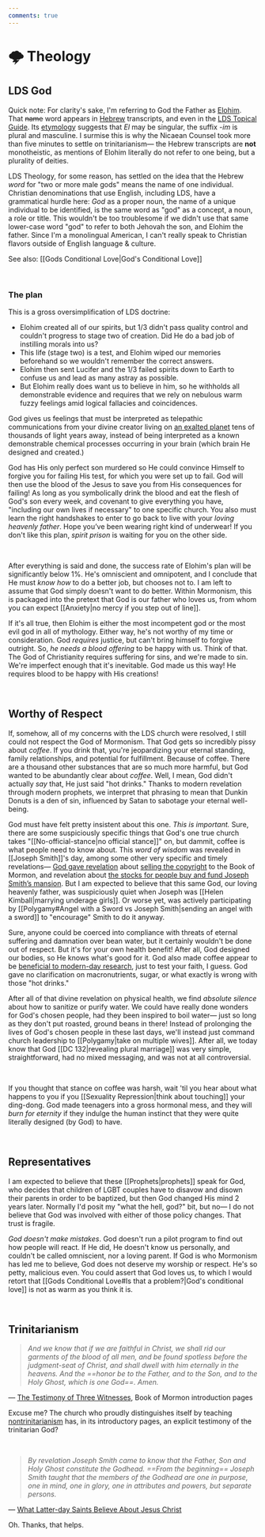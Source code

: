```yaml
---
comments: true
---
```

# 🌩 Theology
## LDS God
Quick note: For clarity's sake, I'm referring to God the Father as [Elohim](https://en.wikipedia.org/wiki/Elohim). That ~~name~~ word appears in [Hebrew](https://www.britannica.com/topic/Elohim) transcripts, and even in the [LDS Topical Guide](https://www.churchofjesuschrist.org/study/scriptures/tg/god-the-father-elohim?lang=eng). Its [etymology](https://www.theopedia.com/elohim) suggests that *El* may be singular, the suffix *-im* is plural and masculine. I surmise this is why the Nicaean Counsel took more than five minutes to settle on trinitarianism&mdash; the Hebrew transcripts are **not** monotheistic, as mentions of Elohim literally do not refer to one being, but a plurality of deities.

LDS Theology, for some reason, has settled on the idea that the Hebrew *word* for "two or more male gods" means the name of one individual. Christian denominations that use English, including LDS, have a grammatical hurdle here: *God* as a proper noun, the name of a unique individual to be identified, is the same word as "god" as a concept, a noun, a role or title. This wouldn't be too troublesome if we didn't use that same lower-case word "god" to refer to both Jehovah the son, and Elohim the father. Since I'm a monolingual American, I can't really speak to Christian flavors outside of English language & culture.

See also: [[Gods Conditional Love|God's Conditional Love]]

&nbsp;

### The plan
This is a gross oversimplification of  LDS doctrine:

- Elohim created all of our spirits, but 1/3 didn't pass quality control and couldn't progress to stage two of creation. Did He do a bad job of instilling morals into us?
- This life (stage two) is a test, and Elohim wiped our memories beforehand so we wouldn't remember the correct answers.
- Elohim then sent Lucifer and the 1/3 failed spirits down to Earth to confuse us and lead as many astray as possible.
- But Elohim really does want us to believe in him, so he withholds all demonstrable evidence and requires that we rely on nebulous warm fuzzy feelings amid logical fallacies and coincidences. 
 
God gives us feelings that must be interpreted as telepathic communications from your divine creator living on [an exalted planet](https://www.churchofjesuschrist.org/study/scriptures/pgp/abr/3?lang=eng&id=9#p9) tens of thousands of light years away, instead of being interpreted as a known demonstrable chemical processes occurring in your brain (which brain He designed and created.)

God has His only perfect son murdered so He could convince Himself to forgive you for failing His test, for which you were set up to fail. God will then use the blood of the Jesus to save you from His consequences for failing! As long as you symbolically drink the blood and eat the flesh of God's son every week, and covenant to give everything you have, "including our own lives if necessary" to one specific church. You also must learn the right handshakes to enter to go back to live with your *loving heavenly father*. Hope you’ve been wearing right kind of underwear! If you don't like this plan, *spirit prison* is waiting for you on the other side.

&nbsp;

After everything is said and done, the success rate of Elohim's plan will be significantly below 1%. He's omniscient and omnipotent, and I conclude that He must *know how* to do a better job, but chooses not to. I am left to assume that God simply doesn't want to do better. Within Mormonism, this is packaged into the pretext that God is our father who loves us, from whom you can expect [[Anxiety|no mercy if you step out of line]].

If it's all true, then Elohim is either the most incompetent god or the most evil god in all of mythology. Either way, he's not worthy of my time or consideration. God *requires* justice, but can't bring himself to forgive outright. So, *he needs a blood offering* to be happy with us. Think of that. The God of Christianity requires suffering for sins, and we're made to sin. We're imperfect enough that it's inevitable. God made us this way! He requires blood to be happy with His creations!

&nbsp;

## Worthy of Respect
If, somehow, all of my concerns with the LDS church were resolved, l still could not respect the God of Mormonism. That God gets so incredibly pissy about *coffee*. If you drink that, you're jeopardizing your eternal standing, family relationships, and potential for fulfillment. Because of coffee. There are a thousand other substances that are so much more harmful, but God wanted to be abundantly clear about *coffee*. Well, I mean, God didn't actually *say* that, He just said "hot drinks." Thanks to modern revelation through modern prophets, we interpret that phrasing to mean that Dunkin Donuts is a den of sin, influenced by Satan to sabotage your eternal well-being.

God must have felt pretty insistent about this one. *This is important.* Sure, there are some suspiciously specific things that God's one true church takes "[[No-official-stance|no official stance]]" on, but dammit, coffee is what people need to know about. This *word of wisdom* was revealed in [[Joseph Smith]]'s day, among some other very specific and timely revelations&mdash; [God gave revelation](https://www.josephsmithpapers.org/paper-summary/revelation-circa-early-1830/2) about [selling the copyright](https://www.churchofjesuschrist.org/study/history/topics/printing-and-publishing-the-book-of-mormon?lang=eng&id=p7#p7) to the Book of Mormon, and revelation about [the stocks for people buy and fund Joseph Smith’s mansion](https://www.churchofjesuschrist.org/study/scriptures/dc-testament/dc/124?id=p71-p72&lang=eng#p71). But I am expected to believe that this same God, our loving heavenly father, was suspiciously quiet when Joseph was [[Helen Kimball|marrying underage girls]]. Or worse yet, was actively participating by [[Polygamy#Angel with a Sword vs Joseph Smith|sending an angel with a sword]] to "encourage" Smith to do it anyway.

Sure, anyone could be coerced into compliance with threats of eternal suffering and damnation over bean water, but it certainly wouldn't be done out of respect. But it's for your own health benefit! After all, God designed our bodies, so He knows what's good for it. God also made coffee appear to be [beneficial to modern-day research](https://www.hopkinsmedicine.org/health/wellness-and-prevention/9-reasons-why-the-right-amount-of-coffee-is-good-for-you), just to test your faith, I guess. God gave no clarification on macronutrients, sugar, or what exactly is wrong with those "hot drinks." 

After all of that divine revelation on physical health, we find *absolute silence* about how to sanitize or purify water. We could have really done wonders for God's chosen people, had they been inspired to boil water&mdash; just so long as they don't put roasted, ground beans in there! Instead of prolonging the lives of God's chosen people in these last days, we'll instead just command church leadership to [[Polygamy|take on multiple wives]]. After all, we today know that God [[DC 132|revealing plural marriage]] was very simple, straightforward, had no mixed messaging, and was not at all controversial.

&nbsp;

If you thought that stance on coffee was harsh, wait 'til you hear about what happens to you if you [[Sexuality Repression|think about touching]] your ding-dong. God made teenagers into a gross hormonal mess, and they will *burn for eternity* if they indulge the human instinct that they were quite literally designed (by God) to have. 

&nbsp;

## Representatives
I am expected to believe that these [[Prophets|prophets]] speak for God, who decides that children of LGBT couples have to disavow and disown their parents in order to be baptized, but then God changed His mind 2 years later. Normally I'd posit my "what the hell, god?" bit, but no&mdash; I do not believe that God was involved with either of those policy changes. That trust is fragile.

*God doesn't make mistakes*. God doesn't run a pilot program to find out how people will react. If He did, He doesn't know us personally, and couldn't be called omniscient, nor a loving parent. If God is who Mormonism has led me to believe, God does not deserve my worship or respect. He's so petty, malicious even. You could assert that God loves us, to which I would retort that [[Gods Conditional Love#Is that a problem?|God's conditional love]] is not as warm as you think it is.

&nbsp;

## Trinitarianism
> *And we know that if we are faithful in Christ, we shall rid our garments of the blood of all men, and be found spotless before the judgment-seat of Christ, and shall dwell with him eternally in the heavens. And the ==honor be to the Father, and to the Son, and to the Holy Ghost, which is one God==. Amen.*

&mdash; [The Testimony of Three Witnesses](https://www.churchofjesuschrist.org/study/scriptures/bofm/three?lang=eng&id=p1#p1), Book of Mormon introduction pages

Excuse me? The church who proudly distinguishes itself by teaching [nontrinitarianism](https://en.wikipedia.org/wiki/Nontrinitarianism) has, in its introductory pages, an explicit testimony of the trinitarian God?

&nbsp;

> *By revelation Joseph Smith came to know that the Father, Son and Holy Ghost constitute the Godhead. ==From the beginning== Joseph Smith taught that the members of the Godhead are one in purpose, one in mind, one in glory, one in attributes and powers, but separate persons.*

&mdash; [What Latter-day Saints Believe About Jesus Christ](https://newsroom.churchofjesuschrist.org/article/what-mormons-believe-about-jesus-christ)

Oh. Thanks, that helps.